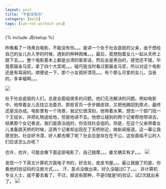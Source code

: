 ```yaml
---
layout: post
title: "不能没有你"
category: [melb]
tags: [can-not-without-you]
---
```

{% include JB/setup %}

昨晚看了一场黑白电影，不能没有你。。。是讲一个处于社会底层的父亲，由于想给自己的女儿办入学的时候，遇到的种种困难。。。最后，竟想抱着女儿一起从天桥上跳下去。。。整个电影基本上都是台湾的客家话，然后全是黑白的，感觉还不错，毕竟那届金马奖，拿了四个大奖呢。。。碰巧我当时看过那届金马奖，所以对这个电影还是有耳闻的。顺便说一下，那个小女孩好漂亮。。。有个那么可爱的女儿，当爸的，多幸福啊。。。

![](https://lh3.googleusercontent.com/-EOVowBIVmak/TSQPINmexHI/AAAAAAAAAGQ/KGtvlfBH1PY/s800/7aad4ae7ebf1a06eb93820c6.jpg)

处于社会底层的人们，总是会面临很多的问题，他们无法解决的问题。例如电影中，他带着女儿去找立法委员，那些官员一步步踢皮球，又把他踢回到原点，最终还是没办成。电影里有一个场景，我记忆很深刻，他带着水果，想去一个部门找一个王组长，并把礼物送给他，但是他进不去。他想让碰到的两个记者帮他带进去，结果那个女记者说，我们是政治组的，你去找社会组的。但是，在这个父亲带着女儿准备跳天桥的时候，这两个记者却出现在了天桥附近，做新闻报道。这一幕让我感觉到，社会好冷漠，好人都去哪了呢？社会总是存在在不公，这些面临不公的人们应该怎么办呢？

也许，也许，可能会像下面这部电影了，自己揣摩。。。姜文确实有才。。。
![](https://lh3.googleusercontent.com/-YO49Moa4zGU/TSQTk_0vifI/AAAAAAAAAGg/edGPa5Bh3vI/s400/bullets.jpg)

发现一个下英文计算机方面电子书的，好去处，皮皮书屋。。。最让我服了的是，你看他的验证码的注册方式。。。
汗，差点没做出来，好久没碰过C了。。。
非计算机专业人士，就不要去看了。不过，据说有那种，不是0就是1的验证，试2次就出来了。
![](https://lh4.googleusercontent.com/-YwZH-mD-jV4/TRU5iVqNVcI/AAAAAAAAAGI/MEd-s7tmvaM/s800/%25E5%25A4%25AA%25E6%2590%259E%25E7%25AC%2591%25E7%259A%2584%25E6%25B3%25A8%25E5%2586%258C.jpg)

